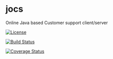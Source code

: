 # jocs
Online Java based Customer support client/server

[![License](http://img.shields.io/:license-Apache%202-red.svg)](http://www.apache.org/licenses/LICENSE-2.0.txt)

[![Build Status](https://travis-ci.org/rafalskiy/jocs.svg)](https://travis-ci.org/rafalskiy/jocs)

[![Coverage Status](https://coveralls.io/repos/rafalskiy/jocs/badge.svg)](https://coveralls.io/r/rafalskiy/jocs)
